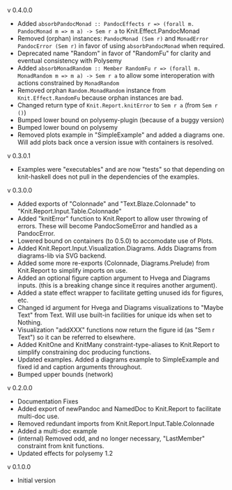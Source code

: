 v 0.4.0.0 
* Added  ```absorbPandocMonad :: PandocEffects r => (forall m. PandocMonad m => m a) -> Sem r a``` to Knit.Effect.PandocMonad
* Removed (orphan) instances: ```PandocMonad (Sem r)``` and ```MonadError PandocError (Sem r)``` in favor 
of using ```absorbPandocMonad``` when required.
* Deprecated name "Random" in favor of "RandomFu" for clarity and eventual consistency with Polysemy
* Added ```absorbMonadRandom :: Member RandomFu r => (forall m. MonadRandom m => m a) -> Sem r a``` to allow some
interoperation with actions constrained by ```MonadRandom```
* Removed orphan ```Random.MonadRandom``` instance from ```Knit.Effect.RandomFu``` because orphan instances are bad.
* Changed return type of ```Knit.Report.knitError``` to ```Sem r a``` (from ```Sem r ()```)
* Bumped lower bound on polysemy-plugin (because of a buggy version)
* Bumped lower bound on polysemy
* Removed plots example in "SimpleExample" and added a diagrams one.  Will add plots back once a version issue 
with containers is resolved.

v 0.3.0.1
* Examples were "executables" and are now "tests" so that depending on knit-haskell does not pull in the dependencies of the examples.

v 0.3.0.0 
* Added exports of "Colonnade" and "Text.Blaze.Colonnade" to "Knit.Report.Input.Table.Colonnade"
* Added "knitError" function to Knit.Report to allow user throwing of errors.  These will become PandocSomeError and handled as a PandocError.
* Lowered bound on containers (to 0.5.0) to accomodate use of Plots.
* Added Knit.Report.Input.Visualization.Diagrams.  Adds Diagrams from diagrams-lib via SVG backend.
* Added some more re-exports (Colonnade, Diagrams.Prelude) from Knit.Report to simplify imports on use.
* Added an optional figure caption argument to Hvega and Diagrams inputs. (this is a breaking change since it requires another argument).
* Added a state effect wrapper to facilitate getting unused ids for figures, etc.
* Changed id argument for Hvega and Diagrams visualizations to "Maybe Text" from Text.  Will use built-in facilities for unique ids when set to Nothing.
* Visualization "addXXX" functions now return the figure id (as "Sem r Text") so it can be referred to elsewhere.
* Added KnitOne and KnitMany constraint-type-aliases to Knit.Report to simplify constraining doc producing functions.
* Updated examples.  Added a diagrams example to SimpleExample and fixed id and caption arguments throughout.
* Bumped upper bounds (network)

v 0.2.0.0
* Documentation Fixes
* Added export of newPandoc and NamedDoc to Knit.Report to facilitate multi-doc use.
* Removed redundant imports from Knit.Report.Input.Table.Colonnade
* Added a multi-doc example
* (internal) Removed odd, and no longer necessary, "LastMember" constraint from knit functions. 
* Updated effects for polysemy 1.2

v 0.1.0.0  
* Initial version

